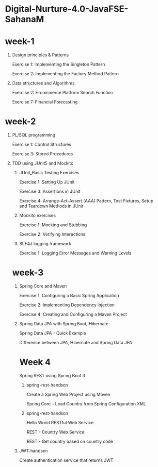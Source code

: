 # Digital-Nurture-4.0-JavaFSE-SahanaM
# week-1

1. Design principles & Patterns
   
   Exercise 1: Implementing the Singleton Pattern
  
   Exercise 2: Implementing the Factory Method Pattern
  

3. Data structures and Algorithms
   
   Exercise 2: E-commerce Platform Search Function
   
   Exercise 7: Financial Forecasting
   

# week-2

1. PL/SQL programming
   
   Exercise 1: Control Structures
   
   Exercise 3: Stored Procedures
   

2. TDD using JUnit5 and Mockito
   
   1. JUnit_Basic Testing Exercises
      
      Exercise 1: Setting Up JUnit
      
      Exercise 3: Assertions in JUnit
      
      Exercise 4: Arrange-Act-Assert (AAA) Pattern, Test Fixtures, Setup and Teardown Methods in JUnit
      
   2. Mockito exercises
      
      Exercise 1: Mocking and Stubbing
      
      Exercise 2: Verifying Interactions

   3. SLF4J logging framework
   
      Exercise 1: Logging Error Messages and Warning Levels   

   # week-3
   
   1. Spring Core and Maven
      
      Exercise 1: Configuring a Basic Spring Application

      Exercise 2: Implementing Dependency Injection

      Exercise 4: Creating and Configuring a Maven Project

   2. Spring Data JPA with Spring Boot, Hibernate

      Spring Data JPA - Quick Example

      Difference between JPA, Hibernate and Spring Data JPA

      # Week 4
      
      Spring REST using Spring Boot 3

      1. spring-rest-handson

         Create a Spring Web Project using Maven

         Spring Core – Load Country from Spring Configuration XML

      2. spring-rest-handson
     
         Hello World RESTful Web Service

         REST - Country Web Service

         REST - Get country based on country code

     3.  JWT-handson

         Create authentication service that returns JWT

      
      





